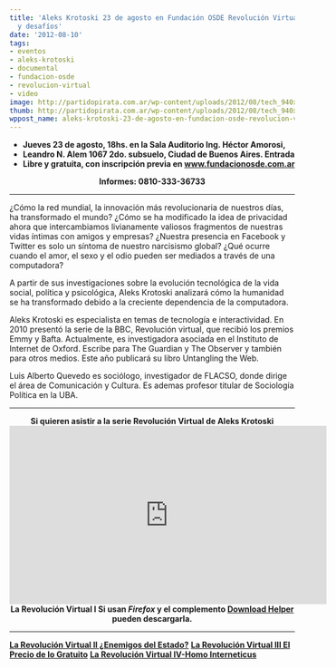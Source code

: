 ```yaml
---
title: 'Aleks Krotoski 23 de agosto en Fundación OSDE Revolución Virtual: riesgos
  y desafíos'
date: '2012-08-10'
tags:
- eventos
- aleks-krotoski
- documental
- fundacion-osde
- revolucion-virtual
- video
image: http://partidopirata.com.ar/wp-content/uploads/2012/08/tech_940x120.jpg
thumb: http://partidopirata.com.ar/wp-content/uploads/2012/08/tech_940x120-150x120.jpg
wppost_name: aleks-krotoski-23-de-agosto-en-fundacion-osde-revolucion-virtual-riesgos-y-desafios
---
```


<ul>
	<li><strong>Jueves 23 de agosto, 18hs. en la Sala Auditorio Ing. Héctor Amorosi,</strong></li>
	<li><strong> Leandro N. Alem 1067 2do. subsuelo, Ciudad de Buenos Aires. Entrada</strong></li>
	<li><strong> Libre y gratuita, con inscripción previa en <a href="http://www.fundacionosde.com.ar/" target="_blank">www.fundacionosde.com.ar</a></strong></li>
</ul>
<p style="text-align: center;"><strong>Informes: 0810-333-36733</strong></p>


<hr />

¿Cómo la red mundial, la innovación más revolucionaria de nuestros días, ha transformado el mundo? ¿Cómo se ha modificado la idea de privacidad ahora que intercambiamos livianamente valiosos fragmentos de nuestras vidas íntimas con amigos y empresas? ¿Nuestra presencia en Facebook y Twitter es solo un síntoma de nuestro narcisismo global? ¿Qué ocurre cuando el amor, el sexo y el odio pueden ser mediados a través de una computadora?

A partir de sus investigaciones sobre la evolución tecnológica de la vida social, política y psicológica, Aleks Krotoski analizará cómo la humanidad se ha transformado debido a la creciente dependencia de la computadora.

Aleks Krotoski es especialista en temas de tecnología e interactividad.
En 2010 presentó la serie de la BBC, Revolución virtual, que recibió los premios Emmy y Bafta. Actualmente, es investigadora asociada en el Instituto de Internet de Oxford. Escribe para The Guardian y The Observer y también para otros medios. Este año publicará su libro Untangling the Web.

Luis Alberto Quevedo es sociólogo, investigador de FLACSO, donde dirige el área de Comunicación y Cultura. Es ademas profesor titular de Sociología Política en la UBA.

<hr />

<center>
<strong> Si quieren asistir a la serie Revolución Virtual de Aleks Krotoski</strong></center><center>
<iframe src="http://www.youtube.com/embed/yFhFfTazS6s" frameborder="0" width="560" height="315"></iframe>
<strong>La Revolución Virtual I
Si usan <em>Firefox</em> y el complemento
<a href="https://addons.mozilla.org/es/firefox/addon/video-downloadhelper/" target="_blank">Download Helper</a> pueden descargarla.</strong></center>

<hr />

<strong><a href="http://youtu.be/T4HoA8eFyS8" target="_blank">La Revolución Virtual II ¿Enemigos del Estado?</a></strong>
<strong> <a href="http://youtu.be/trsJa_cXs2U" target="_blank">La Revolución Virtual III El Precio de lo Gratuito</a></strong>
<strong> <a href="http://youtu.be/kisHrAEjG00" target="_blank">La Revolución Virtual IV-Homo Interneticus</a></strong>
